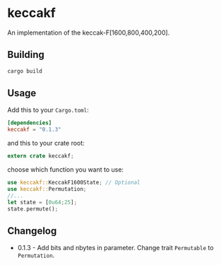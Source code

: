 # keccakf

An implementation of the keccak-F[1600,800,400,200]. 

## Building

```bash
cargo build
```

## Usage

Add this to your `Cargo.toml`:

```toml
[dependencies]
keccakf = "0.1.3"
```

and this to your crate root:

```rust
extern crate keccakf;
```

choose which function you want to use:

```rust
use keccakf::KeccakF1600State; // Optional
use keccakf::Permutation;
//...
let state = [0u64;25];
state.permute();
```

## Changelog
- 0.1.3 - Add bits and nbytes in parameter. Change trait `Permutable` to `Permutation`.


